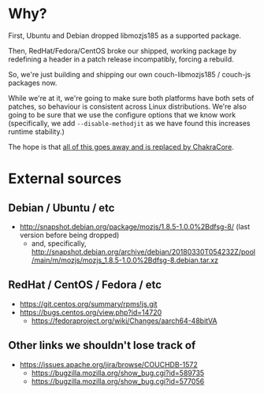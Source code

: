 # Why?

First, Ubuntu and Debian dropped libmozjs185 as a supported package.

Then, RedHat/Fedora/CentOS broke our shipped, working package  by redefining a header in a patch release incompatibly, forcing a rebuild.

So, we're just building and shipping our own couch-libmozjs185 / couch-js packages now.

While we're at it, we're going to make sure both platforms have both sets of patches, so behaviour is consistent across Linux distributions. We're also going to be sure that we use the configure options that we know work (specifically, we add `--disable-methodjit` as we have found this increases runtime stability.)

The hope is that [all of this goes away and is replaced by ChakraCore](https://github.com/apache/couchdb/issues/1334).

# External sources

## Debian / Ubuntu / etc

* http://snapshot.debian.org/package/mozjs/1.8.5-1.0.0%2Bdfsg-8/ (last version before being dropped)
  * and, specifically, http://snapshot.debian.org/archive/debian/20180330T054232Z/pool/main/m/mozjs/mozjs_1.8.5-1.0.0%2Bdfsg-8.debian.tar.xz

## RedHat / CentOS / Fedora / etc

* https://git.centos.org/summary/rpms!js.git
* https://bugs.centos.org/view.php?id=14720
  * https://fedoraproject.org/wiki/Changes/aarch64-48bitVA

## Other links we shouldn't lose track of

* https://issues.apache.org/jira/browse/COUCHDB-1572
  * https://bugzilla.mozilla.org/show_bug.cgi?id=589735
  * https://bugzilla.mozilla.org/show_bug.cgi?id=577056
